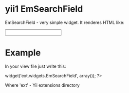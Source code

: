 # yii1 EmSearchField 

EmSearchField - very simple widget. It renderes HTML like:

<div class="emSearchField">
    <input type="search" value="" name="organization-search" id="organization-search">
</div>

# Example

In your view file just write this:
<?php
       $this->widget('ext.widgets.EmSearchField', array());
?>

Where 'ext' - Yii extensions directory
